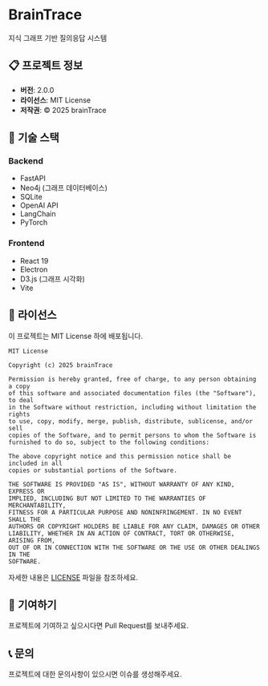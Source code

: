 # BrainTrace

지식 그래프 기반 질의응답 시스템

## 📋 프로젝트 정보

- **버전**: 2.0.0
- **라이선스**: MIT License
- **저작권**: © 2025 brainTrace

## 🚀 기술 스택

### Backend
- FastAPI
- Neo4j (그래프 데이터베이스)
- SQLite
- OpenAI API
- LangChain
- PyTorch

### Frontend
- React 19
- Electron
- D3.js (그래프 시각화)
- Vite

## 📄 라이선스

이 프로젝트는 MIT License 하에 배포됩니다.

```
MIT License

Copyright (c) 2025 brainTrace

Permission is hereby granted, free of charge, to any person obtaining a copy
of this software and associated documentation files (the "Software"), to deal
in the Software without restriction, including without limitation the rights
to use, copy, modify, merge, publish, distribute, sublicense, and/or sell
copies of the Software, and to permit persons to whom the Software is
furnished to do so, subject to the following conditions:

The above copyright notice and this permission notice shall be included in all
copies or substantial portions of the Software.

THE SOFTWARE IS PROVIDED "AS IS", WITHOUT WARRANTY OF ANY KIND, EXPRESS OR
IMPLIED, INCLUDING BUT NOT LIMITED TO THE WARRANTIES OF MERCHANTABILITY,
FITNESS FOR A PARTICULAR PURPOSE AND NONINFRINGEMENT. IN NO EVENT SHALL THE
AUTHORS OR COPYRIGHT HOLDERS BE LIABLE FOR ANY CLAIM, DAMAGES OR OTHER
LIABILITY, WHETHER IN AN ACTION OF CONTRACT, TORT OR OTHERWISE, ARISING FROM,
OUT OF OR IN CONNECTION WITH THE SOFTWARE OR THE USE OR OTHER DEALINGS IN THE
SOFTWARE.
```

자세한 내용은 [LICENSE](LICENSE) 파일을 참조하세요.

## 🤝 기여하기

프로젝트에 기여하고 싶으시다면 Pull Request를 보내주세요.

## 📞 문의

프로젝트에 대한 문의사항이 있으시면 이슈를 생성해주세요. 